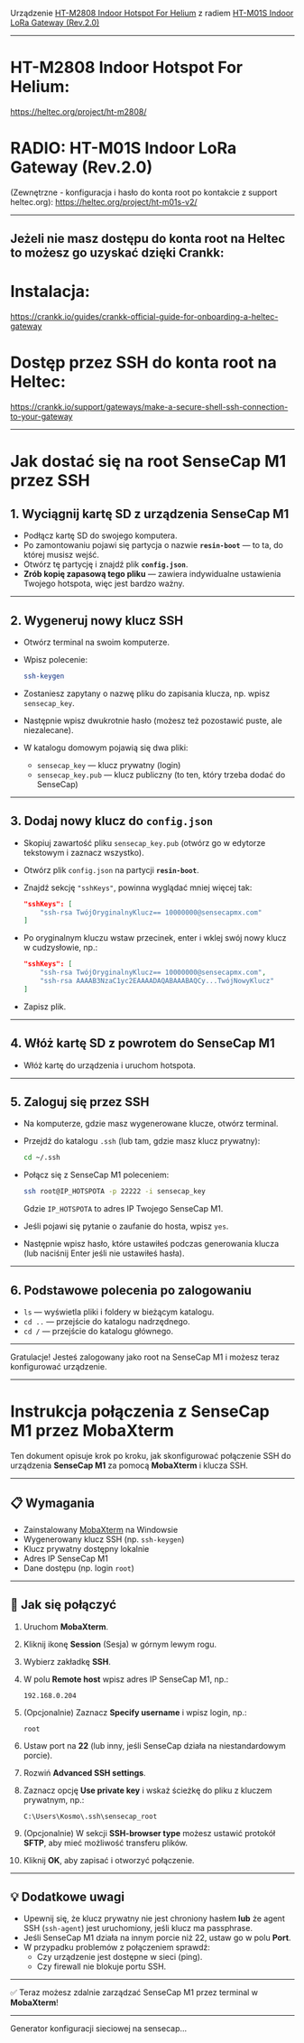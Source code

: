 Urządzenie [HT-M2808 Indoor Hotspot For Helium](https://heltec.org/project/ht-m2808/) z radiem [HT-M01S Indoor LoRa Gateway (Rev.2.0)](https://heltec.org/project/ht-m01s-v2/)

___
# HT-M2808 Indoor Hotspot For Helium:
https://heltec.org/project/ht-m2808/

# RADIO: HT-M01S Indoor LoRa Gateway (Rev.2.0)
(Zewnętrzne - konfiguracja i hasło do konta root po kontakcie z support heltec.org):
https://heltec.org/project/ht-m01s-v2/
___

## Jeżeli nie masz dostępu do konta root na Heltec to możesz go uzyskać dzięki Crankk:

# Instalacja:
https://crankk.io/guides/crankk-official-guide-for-onboarding-a-heltec-gateway

# Dostęp przez SSH do konta root na Heltec:
https://crankk.io/support/gateways/make-a-secure-shell-ssh-connection-to-your-gateway
___

# Jak dostać się na root SenseCap M1 przez SSH

## 1. Wyciągnij kartę SD z urządzenia SenseCap M1

- Podłącz kartę SD do swojego komputera.
- Po zamontowaniu pojawi się partycja o nazwie **`resin-boot`** — to ta, do której musisz wejść.
- Otwórz tę partycję i znajdź plik **`config.json`**.
- **Zrób kopię zapasową tego pliku** — zawiera indywidualne ustawienia Twojego hotspota, więc jest bardzo ważny.

---

## 2. Wygeneruj nowy klucz SSH

- Otwórz terminal na swoim komputerze.
- Wpisz polecenie:

  ```bash
  ssh-keygen
  ```

- Zostaniesz zapytany o nazwę pliku do zapisania klucza, np. wpisz `sensecap_key`.
- Następnie wpisz dwukrotnie hasło (możesz też pozostawić puste, ale niezalecane).
- W katalogu domowym pojawią się dwa pliki:  
  - `sensecap_key` — klucz prywatny (login)  
  - `sensecap_key.pub` — klucz publiczny (to ten, który trzeba dodać do SenseCap)

---

## 3. Dodaj nowy klucz do `config.json`

- Skopiuj zawartość pliku `sensecap_key.pub` (otwórz go w edytorze tekstowym i zaznacz wszystko).
- Otwórz plik `config.json` na partycji **`resin-boot`**.
- Znajdź sekcję `"sshKeys"`, powinna wyglądać mniej więcej tak:

  ```json
  "sshKeys": [
      "ssh-rsa TwójOryginalnyKlucz== 10000000@sensecapmx.com"
  ]
  ```

- Po oryginalnym kluczu wstaw przecinek, enter i wklej swój nowy klucz w cudzysłowie, np.:

  ```json
  "sshKeys": [
      "ssh-rsa TwójOryginalnyKlucz== 10000000@sensecapmx.com",
      "ssh-rsa AAAAB3NzaC1yc2EAAAADAQABAAABAQCy...TwójNowyKlucz"
  ]
  ```

- Zapisz plik.

---

## 4. Włóż kartę SD z powrotem do SenseCap M1

- Włóż kartę do urządzenia i uruchom hotspota.

---

## 5. Zaloguj się przez SSH

- Na komputerze, gdzie masz wygenerowane klucze, otwórz terminal.
- Przejdź do katalogu `.ssh` (lub tam, gdzie masz klucz prywatny):

  ```bash
  cd ~/.ssh
  ```

- Połącz się z SenseCap M1 poleceniem:

  ```bash
  ssh root@IP_HOTSPOTA -p 22222 -i sensecap_key
  ```

  Gdzie `IP_HOTSPOTA` to adres IP Twojego SenseCap M1.

- Jeśli pojawi się pytanie o zaufanie do hosta, wpisz `yes`.
- Następnie wpisz hasło, które ustawiłeś podczas generowania klucza (lub naciśnij Enter jeśli nie ustawiłeś hasła).

---

## 6. Podstawowe polecenia po zalogowaniu

- `ls` — wyświetla pliki i foldery w bieżącym katalogu.
- `cd ..` — przejście do katalogu nadrzędnego.
- `cd /` — przejście do katalogu głównego.

---

Gratulacje! Jesteś zalogowany jako root na SenseCap M1 i możesz teraz konfigurować urządzenie.
___

# Instrukcja połączenia z SenseCap M1 przez MobaXterm

Ten dokument opisuje krok po kroku, jak skonfigurować połączenie SSH do urządzenia **SenseCap M1** za pomocą **MobaXterm** i klucza SSH.

---

## 📋 Wymagania

- Zainstalowany [MobaXterm](https://mobaxterm.mobatek.net/) na Windowsie  
- Wygenerowany klucz SSH (np. `ssh-keygen`)  
- Klucz prywatny dostępny lokalnie  
- Adres IP SenseCap M1  
- Dane dostępu (np. login `root`)  

---

## 🔌 Jak się połączyć

1. Uruchom **MobaXterm**.
2. Kliknij ikonę **Session** (Sesja) w górnym lewym rogu.
3. Wybierz zakładkę **SSH**.
4. W polu **Remote host** wpisz adres IP SenseCap M1, np.:

   ```
   192.168.0.204
   ```

5. (Opcjonalnie) Zaznacz **Specify username** i wpisz login, np.:

   ```
   root
   ```

6. Ustaw port na **22** (lub inny, jeśli SenseCap działa na niestandardowym porcie).
7. Rozwiń **Advanced SSH settings**.
8. Zaznacz opcję **Use private key** i wskaż ścieżkę do pliku z kluczem prywatnym, np.:

   ```
   C:\Users\Kosmo\.ssh\sensecap_root
   ```

9. (Opcjonalnie) W sekcji **SSH-browser type** możesz ustawić protokół **SFTP**, aby mieć możliwość transferu plików.
10. Kliknij **OK**, aby zapisać i otworzyć połączenie.

---

## 💡 Dodatkowe uwagi

- Upewnij się, że klucz prywatny nie jest chroniony hasłem **lub** że agent SSH (`ssh-agent`) jest uruchomiony, jeśli klucz ma passphrase.
- Jeśli SenseCap M1 działa na innym porcie niż 22, ustaw go w polu **Port**.
- W przypadku problemów z połączeniem sprawdź:
  - Czy urządzenie jest dostępne w sieci (ping).
  - Czy firewall nie blokuje portu SSH.

---

✅ Teraz możesz zdalnie zarządzać SenseCap M1 przez terminal w **MobaXterm**!
___

Generator konfiguracji sieciowej na sensecap...

